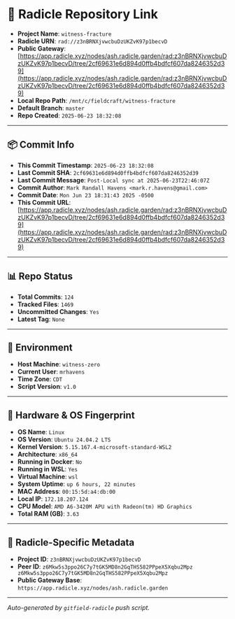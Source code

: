 # 🔗 Radicle Repository Link

- **Project Name**: `witness-fracture`
- **Radicle URN**: `rad://z3nBRNXjvwcbuDzUKZvK97p1becvD`
- **Public Gateway**: [https://app.radicle.xyz/nodes/ash.radicle.garden/rad:z3nBRNXjvwcbuDzUKZvK97p1becvD/tree/2cf69631e6d894d0ffb4bdfcf607da8246352d39](https://app.radicle.xyz/nodes/ash.radicle.garden/rad:z3nBRNXjvwcbuDzUKZvK97p1becvD/tree/2cf69631e6d894d0ffb4bdfcf607da8246352d39)
- **Local Repo Path**: `/mnt/c/fieldcraft/witness-fracture`
- **Default Branch**: `master`
- **Repo Created**: `2025-06-23 18:32:08`

---

## 📦 Commit Info

- **This Commit Timestamp**: `2025-06-23 18:32:08`
- **Last Commit SHA**: `2cf69631e6d894d0ffb4bdfcf607da8246352d39`
- **Last Commit Message**: `Post-Local sync at 2025-06-23T22:46:07Z`
- **Commit Author**: `Mark Randall Havens <mark.r.havens@gmail.com>`
- **Commit Date**: `Mon Jun 23 18:31:43 2025 -0500`
- **This Commit URL**: [https://app.radicle.xyz/nodes/ash.radicle.garden/rad:z3nBRNXjvwcbuDzUKZvK97p1becvD/tree/2cf69631e6d894d0ffb4bdfcf607da8246352d39](https://app.radicle.xyz/nodes/ash.radicle.garden/rad:z3nBRNXjvwcbuDzUKZvK97p1becvD/tree/2cf69631e6d894d0ffb4bdfcf607da8246352d39)

---

## 📊 Repo Status

- **Total Commits**: `124`
- **Tracked Files**: `1469`
- **Uncommitted Changes**: `Yes`
- **Latest Tag**: `None`

---

## 🧭 Environment

- **Host Machine**: `witness-zero`
- **Current User**: `mrhavens`
- **Time Zone**: `CDT`
- **Script Version**: `v1.0`

---

## 🧬 Hardware & OS Fingerprint

- **OS Name**: `Linux`
- **OS Version**: `Ubuntu 24.04.2 LTS`
- **Kernel Version**: `5.15.167.4-microsoft-standard-WSL2`
- **Architecture**: `x86_64`
- **Running in Docker**: `No`
- **Running in WSL**: `Yes`
- **Virtual Machine**: `wsl`
- **System Uptime**: `up 6 hours, 22 minutes`
- **MAC Address**: `00:15:5d:a4:db:00`
- **Local IP**: `172.18.207.124`
- **CPU Model**: `AMD A6-3420M APU with Radeon(tm) HD Graphics`
- **Total RAM (GB)**: `3.63`

---

## 🌱 Radicle-Specific Metadata

- **Project ID**: `z3nBRNXjvwcbuDzUKZvK97p1becvD`
- **Peer ID**: `z6Mkw5s3ppo26C7y7tGK5MD8n2GqTHS582PPpeX5Xqbu2Mpz
z6Mkw5s3ppo26C7y7tGK5MD8n2GqTHS582PPpeX5Xqbu2Mpz`
- **Public Gateway Base**: `https://app.radicle.xyz/nodes/ash.radicle.garden`

---

_Auto-generated by `gitfield-radicle` push script._
